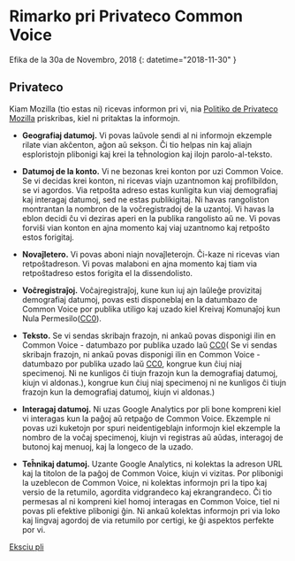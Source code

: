 # Rimarko pri Privateco Common Voice

Efika de la 30a de Novembro, 2018 {: datetime="2018-11-30" }

## Privateco

Kiam Mozilla (tio estas ni) ricevas informon pri vi, nia [Politiko de Privateco Mozilla](https://www.mozilla.org/privacy) priskribas, kiel ni pritaktas la informojn.

* **Geografiaj datumoj.** Vi povas laŭvole sendi al ni informojn ekzemple rilate vian akĉenton, aĝon aŭ sekson. Ĉi tio helpas nin kaj aliajn esploristojn plibonigi kaj krei la teĥnologion kaj ilojn parolo-al-teksto. 

* **Datumoj de la konto.** 
Vi ne bezonas krei konton por uzi Common Voice. Se vi decidas krei konton, ni ricevas viajn uzantnomon kaj profilbildon, se vi agordos. Via retpoŝta adreso estas kunligita kun viaj demografiaj kaj interagaj datumoj, sed ne estas publikigitaj. Ni havas rangoliston montrantan la nombron de la voĉregistradoj de la uzantoj. Vi havas la eblon decidi ĉu vi deziras aperi en la publika rangolisto aŭ ne. Vi povas forviŝi vian konton en ajna momento kaj viaj uzantnomo kaj retpoŝto estos forigitaj.

* **Novaĵletero.** Vi povas aboni niajn novaĵleterojn. Ĉi-kaze ni ricevas vian retpoŝtadreson. Vi povas malaboni en ajna momento kaj tiam via retpoŝtadreso estos forigita el la dissendolisto.

* **Voĉregistraĵoj.** Voĉajregistraĵoj, kune kun iuj ajn laŭleĝe provizitaj demografiaj datumoj, povas esti disponeblaj en la datumbazo de Common Voice por publika utiligo kaj uzado kiel Kreivaj Komunaĵoj kun Nula Permesilo([CC0](https://creativecommons.org/publicdomain/zero/1.0/)).

* **Teksto.** Se vi sendas skribajn frazojn, ni ankaŭ povas disponigi ilin en Common Voice - datumbazo por publika uzado laŭ [CC0](https://creativecommons.org/publicdomain/zero/1.0/)( Se vi sendas skribajn frazojn, ni ankaŭ povas disponigi ilin en Common Voice - datumbazo por publika uzado laŭ [CC0](https://creativecommons.org/publicdomain/zero/1.0/), kongrue kun ĉiuj niaj specimenoj. Ni ne kunligos ĉi tiujn frazojn kun la demografiaj datumoj, kiujn vi aldonas.), kongrue kun ĉiuj niaj specimenoj ni ne kunligos ĉi tiujn frazojn kun la demografiaj datumoj, kiujn vi aldonas.)

* **Interagaj datumoj.** Ni uzas Google Analytics por pli bone kompreni kiel vi interagas kun la paĝoj aŭ retpaĝo de Common Voice. Ekzemple ni povas uzi kuketojn por spuri neidentigeblajn informojn  kiel ekzemple la nombro de la voĉaj specimenoj, kiujn vi registras aŭ aŭdas, interagoj de butonoj kaj menuoj, kaj la longeco de la uzado.

* **Teĥnikaj datumoj.** Uzante Google Analytics, ni kolektas la adreson URL kaj la titolon de la paĝoj de Common Voice, kiujn vi vizitas. Por plibonigi la uzeblecon de Common Voice, ni kolektas informojn pri la tipo kaj versio de la retumilo, agordita vidgrandeco kaj ekrangrandeco. Ĉi tio permesas al ni kompreni kiel homoj interagas en Common Voice, tiel ni povas pli efektive plibonigi ĝin. Ni ankaŭ kolektas informojn pri via loko kaj lingvaj agordoj de via retumilo por certigi, ke ĝi aspektos perfekte por vi.

[Eksciu pli](https://github.com/mozilla/voice-web/blob/master/docs/data_dictionary.md)

